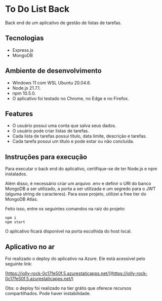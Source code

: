 # To Do List Back

Back end de um aplicativo de gestão de listas de tarefas.

## Tecnologias

- Express.js
- MongoDB

## Ambiente de desenvolvimento

- Windows 11 com WSL Ubuntu 20.04.6.
- Node.js 21.7.1.
- npm 10.5.0.
- O aplicativo foi testado no Chrome, no Edge e no Firefox.

## Features

- O usuário possui uma conta que salva seus dados.
- O usuário pode criar listas de tarefas.
- Cada lista de tarefas possui título, data limite, descrição e tarefas.
- Cada tarefa possui um título e pode estar ou não concluída.

## Instruções para execução

Para executar o back end do aplicativo, certifique-se de ter Node.js e npm instalados.

Além disso, é necessário criar um arquivo .env e definir o URI do banco MongoDB a ser utilizado, 
a porta a ser utilizada e um segredo para o JWT (alguma string de caracteres). Para esse projeto, 
utilizei a free tier do MongoDB Atlas.

Feito isso, entre os seguintes comandos na raiz do projeto:

```
npm i
npm start
```

O aplicativo ficará disponível na porta escolhida do host local.

## Aplicativo no ar

Foi realizado o deploy do aplicativo na Azure. Ele está acessível pelo seguinte link:

[https://jolly-rock-0c17fe50f.5.azurestaticapps.net/](https://jolly-rock-0c17fe50f.5.azurestaticapps.net/)

Obs: o deploy foi realizado na tier grátis que oferece recursos compartilhados. Pode haver instabilidade.


